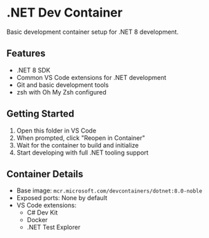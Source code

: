 # .NET Dev Container

Basic development container setup for .NET 8 development.

## Features

- .NET 8 SDK
- Common VS Code extensions for .NET development
- Git and basic development tools
- zsh with Oh My Zsh configured

## Getting Started

1. Open this folder in VS Code
2. When prompted, click "Reopen in Container"
3. Wait for the container to build and initialize
4. Start developing with full .NET tooling support

## Container Details

- Base image: `mcr.microsoft.com/devcontainers/dotnet:8.0-noble`
- Exposed ports: None by default
- VS Code extensions:
  - C# Dev Kit
  - Docker
  - .NET Test Explorer
